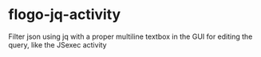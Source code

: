 # flogo-jq-activity
Filter json using jq with a proper multiline textbox in the GUI for editing the query, like the JSexec activity
